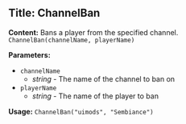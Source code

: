 ## Title: ChannelBan

**Content:**
Bans a player from the specified channel.
`ChannelBan(channelName, playerName)`

**Parameters:**
- `channelName`
  - *string* - The name of the channel to ban on
- `playerName`
  - *string* - The name of the player to ban

**Usage:**
`ChannelBan("uimods", "Sembiance")`